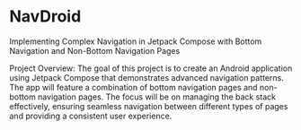# NavDroid
Implementing Complex Navigation in Jetpack Compose with Bottom Navigation and Non-Bottom Navigation Pages

Project Overview:
The goal of this project is to create an Android application using Jetpack Compose that demonstrates advanced navigation patterns. The app will feature a combination of bottom navigation pages and non-bottom navigation pages. The focus will be on managing the back stack effectively, ensuring seamless navigation between different types of pages and providing a consistent user experience.
